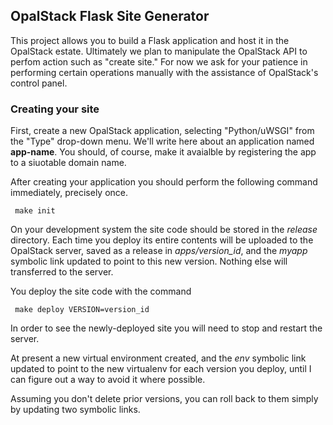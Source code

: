 ## OpalStack Flask Site Generator

This project allows you to build a Flask application
and host it in the OpalStack estate.
Ultimately we plan to manipulate the OpalStack API
to perfom action such as "create site."
For now we ask for your patience
in performing certain operations manually
with the assistance of OpalStack's control panel.

### Creating your site

First, create a new OpalStack application,
selecting "Python/uWSGI" from the "Type" drop-down menu.
We'll write here about an application named **app-name**.
You should, of course, make it avaialble
by registering the app to a siuotable domain name.

After creating your application you should
perform the following command immediately,
precisely once.

     make init

On your development system
the site code should be stored in the _release_ directory.
Each time you deploy
its entire contents will be uploaded
to the OpalStack server,
saved as a release in _apps/version_id_,
and the _myapp_ symbolic link updated
to point to this new version.
Nothing else will transferred to the server.

You deploy the site code with the command

     make deploy VERSION=version_id


In order to see the newly-deployed site
you will need to stop and restart the server.

At present a new virtual environment created,
and the _env_ symbolic link updated
to point to the new virtualenv
for each version you deploy,
until I can figure out a way to avoid it
where possible.

Assuming you don't delete prior versions,
you can roll back to them
simply by updating two symbolic links.
